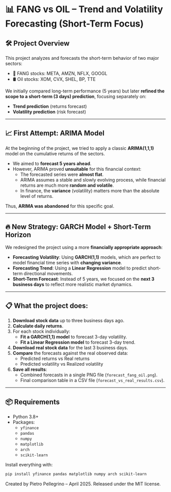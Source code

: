 # 📊 FANG vs OIL – Trend and Volatility Forecasting (Short-Term Focus)

## 🛠️ Project Overview

This project analyzes and forecasts the short-term behavior of two major sectors:

- 📱 FANG stocks: META, AMZN, NFLX, GOOGL
- 🛢️ Oil stocks: XOM, CVX, SHEL, BP, TTE

We initially compared long-term performance (5 years) but later **refined the scope to a short-term (3 days) prediction**, focusing separately on:

- **Trend prediction** (returns forecast)
- **Volatility prediction** (risk forecast)

---

## 📈 First Attempt: ARIMA Model

At the beginning of the project, we tried to apply a classic **ARIMA(1,1,1)** model on the cumulative returns of the sectors.

- We aimed to **forecast 5 years ahead**.
- However, ARIMA proved **unsuitable** for this financial context:
  - The forecasted series were **almost flat**.
  - ARIMA assumes a stable and slowly evolving process, while financial returns are much more **random and volatile**.
  - In finance, the **variance** (volatility) matters more than the absolute level of returns.

Thus, **ARIMA was abandoned** for this specific goal.

---

## 🔥 New Strategy: GARCH Model + Short-Term Horizon

We redesigned the project using a more **financially appropriate approach**:

- **Forecasting Volatility**: Using **GARCH(1,1)** models, which are perfect to model financial time series with **changing variance**.
- **Forecasting Trend**: Using a **Linear Regression** model to predict short-term directional movements.
- **Short-Term Forecast**: Instead of 5 years, we focused on the **next 3 business days** to reflect more realistic market dynamics.

---

## 📋 What the project does:

1. **Download stock data** up to three business days ago.
2. **Calculate daily returns**.
3. For each stock individually:
   - **Fit a GARCH(1,1) model** to forecast 3-day volatility.
   - **Fit a Linear Regression model** to forecast 3-day trend.
4. **Download real stock data** for the last 3 business days.
5. **Compare** the forecasts against the real observed data:
   - Predicted returns vs Real returns
   - Predicted volatility vs Realized volatility
6. **Save all results**:
   - Combined forecasts in a single PNG file (`forecast_fang_oil.png`).
   - Final comparison table in a CSV file (`forecast_vs_real_results.csv`).

---

## 📦 Requirements

- Python 3.8+
- Packages:
  - `yfinance`
  - `pandas`
  - `numpy`
  - `matplotlib`
  - `arch`
  - `scikit-learn`

Install everything with:

```bash
pip install yfinance pandas matplotlib numpy arch scikit-learn
```

Created by Pietro Pellegrino – April 2025. Released under the MIT license.
